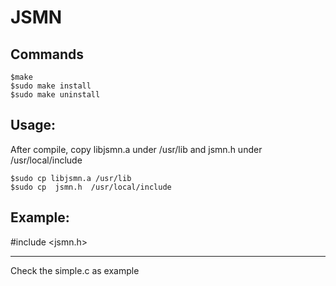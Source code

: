 JSMN
====

Commands
----------
```
$make 
$sudo make install
$sudo make uninstall
```
Usage: 
----------
After compile, copy libjsmn.a under /usr/lib and jsmn.h under /usr/local/include
```
$sudo cp libjsmn.a /usr/lib 
$sudo cp  jsmn.h  /usr/local/include
```

Example:
----------
#include <jsmn.h>


--------
Check the simple.c as example

